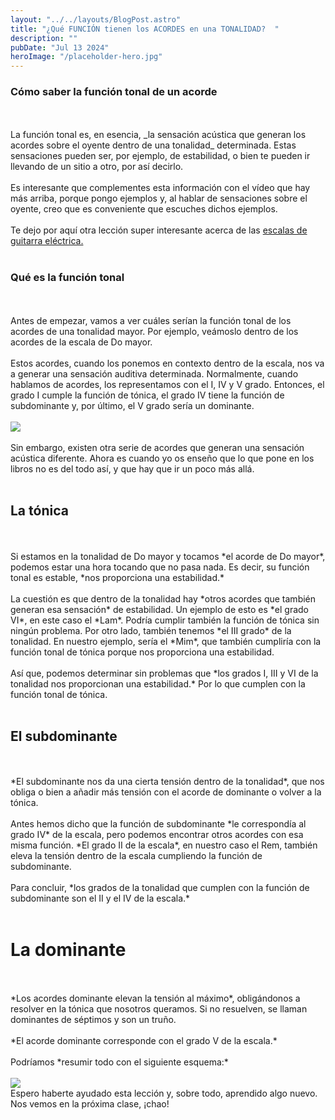```yaml
---
layout: "../../layouts/BlogPost.astro"
title: "¿Qué FUNCIÓN tienen los ACORDES en una TONALIDAD?  "
description: ""
pubDate: "Jul 13 2024"
heroImage: "/placeholder-hero.jpg"
---
```


### Cómo saber la función tonal de un acorde

<br/>
<br/>
La función tonal es, en esencia, _la sensación acústica que generan los acordes sobre el oyente dentro de una tonalidad_ determinada. Estas sensaciones pueden ser, por ejemplo, de estabilidad, o bien te pueden ir llevando de un sitio a otro, por así decirlo.

<br/>
<br/>
Es interesante que complementes esta información con el vídeo que hay más arriba, porque pongo ejemplos y, al hablar de sensaciones sobre el oyente, creo que es conveniente que escuches dichos ejemplos.

<br/>
<br/>
Te dejo por aquí otra lección super interesante acerca de las <a href="/blog/escalas">escalas de guitarra eléctrica.</a>

<br/>
<br/>

### Qué es la función tonal

<br/>
<br/>
Antes de empezar, vamos a ver cuáles serían la función tonal de los acordes de una tonalidad mayor. Por ejemplo, veámoslo dentro de los acordes de la escala de Do mayor.

<br/>
<br/>
Estos acordes, cuando los ponemos en contexto dentro de la escala, nos va a generar una sensación auditiva determinada. Normalmente, cuando hablamos de acordes, los representamos con el I, IV y V grado. Entonces, el grado I cumple la función de tónica, el grado IV tiene la función de subdominante y, por último, el V grado sería un dominante.

<br/>
<br/>
<img src="/funciones-tonales.webp" />

<br/>
<br/>
Sin embargo, existen otra serie de acordes que generan una sensación acústica diferente. Ahora es cuando yo os enseño que lo que pone en los libros no es del todo así, y que hay que ir un poco más allá.

<br/>
<br/>

## La tónica

<br/>
<br/>
Si estamos en la tonalidad de Do mayor y tocamos *el acorde de Do mayor*, podemos estar una hora tocando que no pasa nada. Es decir, su función tonal es estable, *nos proporciona una estabilidad.*

<br/>
<br/>
La cuestión es que dentro de la tonalidad hay *otros acordes que también generan esa sensación* de estabilidad. Un ejemplo de esto es *el grado VI*, en este caso el *Lam*. Podría cumplir también la función de tónica sin ningún problema. Por otro lado, también tenemos *el III grado* de la tonalidad. En nuestro ejemplo, sería el *Mim*, que también cumpliría con la función tonal de tónica porque nos proporciona una estabilidad.

<br/>
<br/>
Así que, podemos determinar sin problemas que *los grados I, III y VI de la tonalidad nos proporcionan una estabilidad.* Por lo que cumplen con la función tonal de tónica.
<br/>
<br/>

## El subdominante

<br/>
<br/>
*El subdominante nos da una cierta tensión dentro de la tonalidad*, que nos obliga o bien a añadir más tensión con el acorde de dominante o volver a la tónica.

<br/>
<br/>
Antes hemos dicho que la función de subdominante *le correspondía al grado IV* de la escala, pero podemos encontrar otros acordes con esa misma función. *El grado II de la escala*, en nuestro caso el Rem, también eleva la tensión dentro de la escala cumpliendo la función de subdominante.

<br/>
<br/>
Para concluir, *los grados de la tonalidad que cumplen con la función de subdominante son el II y el IV de la escala.*
<br/>
<br/>

# La dominante

<br/>
<br/>
*Los acordes dominante elevan la tensión al máximo*, obligándonos a resolver en la tónica que nosotros queramos. Si no resuelven, se llaman dominantes de séptimos y son un truño.

<br/>
<br/>
*El acorde dominante corresponde con el grado V de la escala.*

<br/>
<br/>
Podríamos *resumir todo con el siguiente esquema:*

<br/>
<br/>

<img src="/funciones-tonales-2.webp" />

<br/>
    Espero haberte ayudado esta lección y, sobre todo, aprendido algo nuevo. Nos vemos en la próxima clase, ¡chao!
